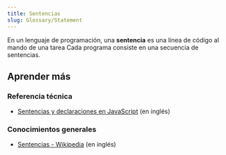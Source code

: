 ```yaml
---
title: Sentencias
slug: Glossary/Statement
---
```


En un lenguaje de programación, una **sentencia** es una línea de código al mando de una tarea Cada programa consiste en una secuencia de sentencias.

## Aprender más

### Referencia técnica

- [Sentencias y declaraciones en JavaScript](/es/docs/Web/JavaScript/Reference/Statements) (en inglés)

### Conocimientos generales

- [Sentencias - Wikipedia](<http://en.wikipedia.org/wiki/Statement_(computer_science)>) (en inglés)
